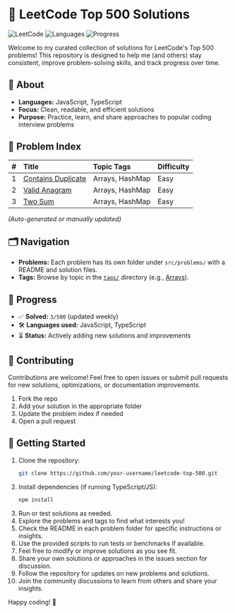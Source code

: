# 🚀 LeetCode Top 500 Solutions

![LeetCode](https://img.shields.io/badge/LeetCode-Top%20500-orange)
![Languages](https://img.shields.io/badge/languages-JS%20%7C%20TS-blue)
![Progress](https://img.shields.io/badge/solved-3%2F500-brightgreen)

Welcome to my curated collection of solutions for LeetCode's Top 500 problems! This repository is designed to help me (and others) stay consistent, improve problem-solving skills, and track progress over time.

## 📖 About

- **Languages:** JavaScript, TypeScript
- **Focus:** Clean, readable, and efficient solutions
- **Purpose:** Practice, learn, and share approaches to popular coding interview problems

## 🔢 Problem Index

| # | Title | Topic Tags | Difficulty |
|--:|:------|:------------|:-----------|
| 1 | [Contains Duplicate](src/problems/001-duplicate-number) | Arrays, HashMap | Easy |
| 2 | [Valid Anagram](src/problems/002-valid-anagram) | Arrays, HashMap | Easy |
| 3 | [Two Sum](src/problems/003-two-sum) | Arrays, HashMap | Easy |

_(Auto-generated or manually updated)_

## 🗂️ Navigation

- **Problems:** Each problem has its own folder under `src/problems/` with a README and solution files.
- **Tags:** Browse by topic in the [`tags/`](tags/) directory (e.g., [Arrays](tags/arrays.md)).

## 🧩 Progress

- ✅ **Solved:** `3/500` (updated weekly)
- 🛠️ **Languages used:** JavaScript, TypeScript
- ⏳ **Status:** Actively adding new solutions and improvements

## 🤝 Contributing

Contributions are welcome! Feel free to open issues or submit pull requests for new solutions, optimizations, or documentation improvements.

1. Fork the repo
2. Add your solution in the appropriate folder
3. Update the problem index if needed
4. Open a pull request

## 🚀 Getting Started

1. Clone the repository:
   ```bash
   git clone https://github.com/your-username/leetcode-top-500.git
   ```
2. Install dependencies (if running TypeScript/JS):
   ```bash
   npm install
   ```
3. Run or test solutions as needed.
4. Explore the problems and tags to find what interests you!
5. Check the README in each problem folder for specific instructions or insights.
6. Use the provided scripts to run tests or benchmarks if available.
7. Feel free to modify or improve solutions as you see fit.
8. Share your own solutions or approaches in the issues section for discussion.
9. Follow the repository for updates on new problems and solutions.
10. Join the community discussions to learn from others and share your insights.

Happy coding! 🚀


